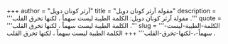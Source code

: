 +++
author = "آرثر كونان دويل"
title = "مقولة آرثر كونان دويل"
description = '''مقولة آرثر كونان دويل: الكلمة الطيبة ليست سهماً ، لكنها تخرق القلب .'''
quote = '''الكلمة الطيبة ليست سهماً ، لكنها تخرق القلب .'''
slug = '''الكلمة-الطيبة-ليست-سهماً-،-لكنها-تخرق-القلب'''
+++
الكلمة الطيبة ليست سهماً ، لكنها تخرق القلب .
